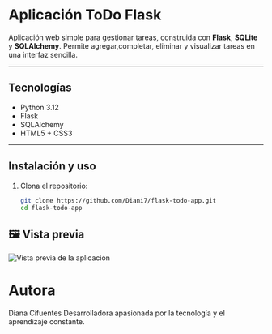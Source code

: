 # Aplicación ToDo Flask 

Aplicación web simple para gestionar tareas, construida con **Flask**, **SQLite** y **SQLAlchemy**. Permite agregar,completar, eliminar y visualizar tareas en una interfaz sencilla.

---

## Tecnologías

- Python 3.12
- Flask
- SQLAlchemy
- HTML5 + CSS3

---

## Instalación y uso

1. Clona el repositorio:
   ```bash
   git clone https://github.com/Diani7/flask-todo-app.git
   cd flask-todo-app

## 🖼️ Vista previa

![Vista previa de la aplicación](imgTareas.png)


# Autora
Diana Cifuentes
Desarrolladora apasionada por la tecnología y el aprendizaje constante.